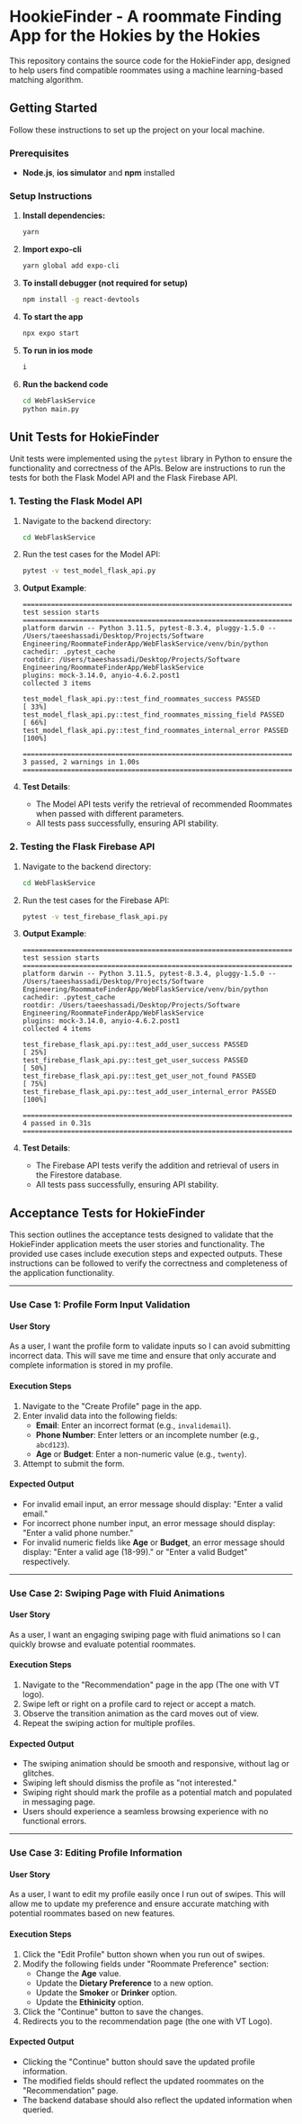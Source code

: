 # HookieFinder - A roommate Finding App for the Hokies by the Hokies

This repository contains the source code for the HokieFinder app, designed to help users find compatible roommates using a machine learning-based matching algorithm.

## Getting Started

Follow these instructions to set up the project on your local machine.

### Prerequisites

- **Node.js**, **ios simulator** and **npm** installed

### Setup Instructions

1. **Install dependencies:**

   ```bash
   yarn

   ```

2. **Import expo-cli**

   ```bash
   yarn global add expo-cli

   ```

3. **To install debugger (not required for setup)**

   ```bash
   npm install -g react-devtools

   ```

4. **To start the app**
   ```bash
   npx expo start
   ```
5. **To run in ios mode**
   ```bash
   i
   ```
6. **Run the backend code**
   ```bash
   cd WebFlaskService
   python main.py
   ```




## Unit Tests for HokieFinder

Unit tests were implemented using the `pytest` library in Python to ensure the functionality and correctness of the APIs. Below are instructions to run the tests for both the Flask Model API and the Flask Firebase API.

### 1. Testing the Flask Model API

1. Navigate to the backend directory:

   ```bash
   cd WebFlaskService
   ```

2. Run the test cases for the Model API:

   ```bash
   pytest -v test_model_flask_api.py
   ```

3. **Output Example**:

   ```plaintext
   ====================================================================== test session starts =======================================================================
   platform darwin -- Python 3.11.5, pytest-8.3.4, pluggy-1.5.0 -- /Users/taeeshassadi/Desktop/Projects/Software Engineering/RoommateFinderApp/WebFlaskService/venv/bin/python
   cachedir: .pytest_cache
   rootdir: /Users/taeeshassadi/Desktop/Projects/Software Engineering/RoommateFinderApp/WebFlaskService
   plugins: mock-3.14.0, anyio-4.6.2.post1
   collected 3 items                                                                                                                                                

   test_model_flask_api.py::test_find_roommates_success PASSED                                                                                                [ 33%]
   test_model_flask_api.py::test_find_roommates_missing_field PASSED                                                                                          [ 66%]
   test_model_flask_api.py::test_find_roommates_internal_error PASSED                                                                                         [100%]

   ======================================================================== 3 passed, 2 warnings in 1.00s ========================================================================
   ```

4. **Test Details**:
   - The Model API tests verify the retrieval of recommended Roommates when passed with different parameters.
   - All tests pass successfully, ensuring API stability.

### 2. Testing the Flask Firebase API

1. Navigate to the backend directory:

   ```bash
   cd WebFlaskService
   ```

2. Run the test cases for the Firebase API:

   ```bash
   pytest -v test_firebase_flask_api.py
   ```

3. **Output Example**:

   ```plaintext
   ====================================================================== test session starts =======================================================================
   platform darwin -- Python 3.11.5, pytest-8.3.4, pluggy-1.5.0 -- /Users/taeeshassadi/Desktop/Projects/Software Engineering/RoommateFinderApp/WebFlaskService/venv/bin/python
   cachedir: .pytest_cache
   rootdir: /Users/taeeshassadi/Desktop/Projects/Software Engineering/RoommateFinderApp/WebFlaskService
   plugins: mock-3.14.0, anyio-4.6.2.post1
   collected 4 items                                                                                                                                                

   test_firebase_flask_api.py::test_add_user_success PASSED                                                                                                   [ 25%]
   test_firebase_flask_api.py::test_get_user_success PASSED                                                                                                   [ 50%]
   test_firebase_flask_api.py::test_get_user_not_found PASSED                                                                                                 [ 75%]
   test_firebase_flask_api.py::test_add_user_internal_error PASSED                                                                                            [100%]

   ======================================================================== 4 passed in 0.31s ========================================================================
   ```

4. **Test Details**:
   - The Firebase API tests verify the addition and retrieval of users in the Firestore database.
   - All tests pass successfully, ensuring API stability.


## Acceptance Tests for HokieFinder

This section outlines the acceptance tests designed to validate that the HokieFinder application meets the user stories and functionality. The provided use cases include execution steps and expected outputs. These instructions can be followed to verify the correctness and completeness of the application functionality.

---

### Use Case 1: Profile Form Input Validation

#### User Story
As a user, I want the profile form to validate inputs so I can avoid submitting incorrect data. This will save me time and ensure that only accurate and complete information is stored in my profile.

#### Execution Steps
1. Navigate to the "Create Profile" page in the app.
2. Enter invalid data into the following fields:
   - **Email**: Enter an incorrect format (e.g., `invalidemail`).
   - **Phone Number**: Enter letters or an incomplete number (e.g., `abcd123`).
   - **Age** or **Budget**: Enter a non-numeric value (e.g., `twenty`).
3. Attempt to submit the form.

#### Expected Output
- For invalid email input, an error message should display: "Enter a valid email."
- For incorrect phone number input, an error message should display: "Enter a valid phone number."
- For invalid numeric fields like **Age** or **Budget**, an error message should display: "Enter a valid age (18-99)." or "Enter a valid Budget" respectively.

---

### Use Case 2: Swiping Page with Fluid Animations

#### User Story
As a user, I want an engaging swiping page with fluid animations so I can quickly browse and evaluate potential roommates.

#### Execution Steps
1. Navigate to the "Recommendation" page in the app (The one with VT logo).
2. Swipe left or right on a profile card to reject or accept a match.
3. Observe the transition animation as the card moves out of view.
4. Repeat the swiping action for multiple profiles.

#### Expected Output
- The swiping animation should be smooth and responsive, without lag or glitches.
- Swiping left should dismiss the profile as "not interested."
- Swiping right should mark the profile as a potential match and populated in messaging page.
- Users should experience a seamless browsing experience with no functional errors.

---

### Use Case 3: Editing Profile Information

#### User Story
As a user, I want to edit my profile easily once I run out of swipes. This will allow me to update my preference and ensure accurate matching with potential roommates based on new features.

#### Execution Steps
1. Click the "Edit Profile" button shown when you run out of swipes.
2. Modify the following fields under "Roommate Preference" section:
   - Change the **Age** value.
   - Update the **Dietary Preference** to a new option.
   - Update the **Smoker** or **Drinker** option.
   - Update the **Ethinicity** option.
3. Click the "Continue" button to save the changes.
4. Redirects you to the recommendation page (the one with VT Logo).

#### Expected Output
- Clicking the "Continue" button should save the updated profile information.
- The modified fields should reflect the updated roommates on the "Recommendation" page.
- The backend database should also reflect the updated information when queried.

